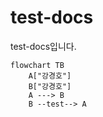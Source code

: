 # test-docs
test-docs입니다.

```mermaid
flowchart TB
    A["강경호"]
    B["강경호"]
    A ---> B
    B --test--> A
```